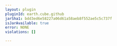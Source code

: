 ```yaml
---
layout: plugin
pluginId: earth.cube.github
jarSha1: bdd3ed6e58227a06d61a58aeb8f552ae5c5c737f
isJarAvailable: true
error: NONE
violations: []

---
```


